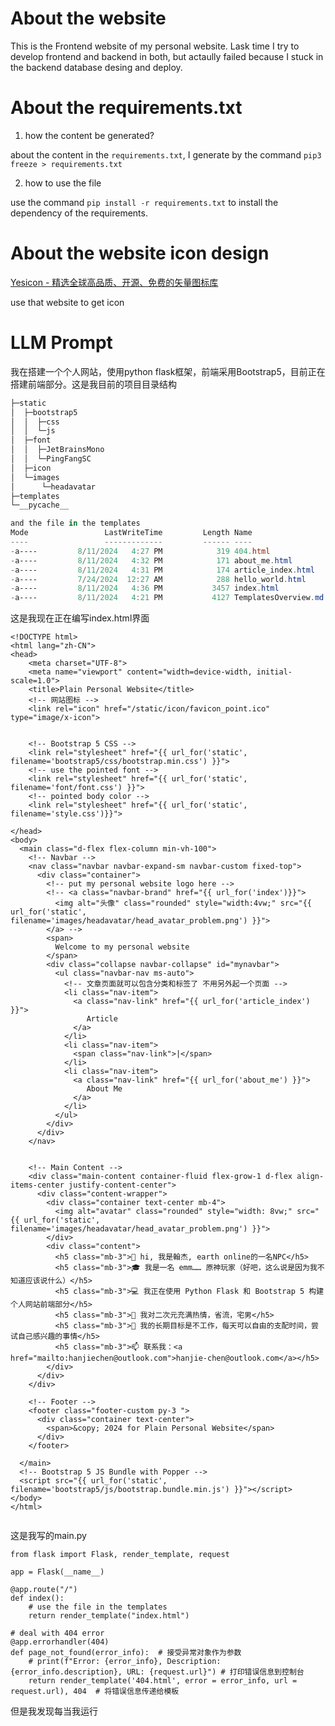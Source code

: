 # About the website

This is the Frontend website of my personal website. Lask time I try to develop frontend and backend in both, but actaully failed because I stuck in the backend database desing and deploy.



# About the requirements.txt

1. how the content be generated?

about the content in the `requirements.txt`, I generate by the command `pip3 freeze > requirements.txt`

2. how to use the file

use the command `pip install -r requirements.txt` to install the dependency of the requirements.



# About the website icon design

[Yesicon - 精选全球高品质、开源、免费的矢量图标库](https://yesicon.app/?lang=zh-hans)

use that website to get icon



# LLM Prompt

我在搭建一个个人网站，使用python flask框架，前端采用Bootstrap5，目前正在搭建前端部分。这是我目前的项目目录结构

```powershell
├─static
│  ├─bootstrap5
│  │  ├─css
│  │  └─js
│  ├─font
│  │  ├─JetBrainsMono
│  │  └─PingFangSC
│  ├─icon
│  └─images
│      └─headavatar
├─templates
└─__pycache__

and the file in the templates
Mode                 LastWriteTime         Length Name
----                 -------------         ------ ----
-a----         8/11/2024   4:27 PM            319 404.html
-a----         8/11/2024   4:32 PM            171 about_me.html
-a----         8/11/2024   4:31 PM            174 article_index.html
-a----         7/24/2024  12:27 AM            288 hello_world.html
-a----         8/11/2024   4:36 PM           3457 index.html
-a----         8/11/2024   4:21 PM           4127 TemplatesOverview.md
```
这是我现在正在编写index.html界面
```
<!DOCTYPE html>
<html lang="zh-CN">
<head>
    <meta charset="UTF-8">
    <meta name="viewport" content="width=device-width, initial-scale=1.0">
    <title>Plain Personal Website</title>
    <!-- 网站图标 -->
    <link rel="icon" href="/static/icon/favicon_point.ico" type="image/x-icon">


    <!-- Bootstrap 5 CSS -->
    <link rel="stylesheet" href="{{ url_for('static', filename='bootstrap5/css/bootstrap.min.css') }}">
    <!-- use the pointed font -->
    <link rel="stylesheet" href="{{ url_for('static', filename='font/font.css') }}">
    <!-- pointed body color -->
    <link rel="stylesheet" href="{{ url_for('static', filename='style.css')}}">
   
</head>
<body>
  <main class="d-flex flex-column min-vh-100">
    <!-- Navbar -->
    <nav class="navbar navbar-expand-sm navbar-custom fixed-top">
      <div class="container">
        <!-- put my personal website logo here -->
        <!-- <a class="navbar-brand" href="{{ url_for('index')}}">
          <img alt="头像" class="rounded" style="width:4vw;" src="{{ url_for('static', filename='images/headavatar/head_avatar_problem.png') }}">
        </a> -->
        <span>
          Welcome to my personal website
        </span>
        <div class="collapse navbar-collapse" id="mynavbar">
          <ul class="navbar-nav ms-auto">
            <!-- 文章页面就可以包含分类和标签了 不用另外起一个页面 -->
            <li class="nav-item">
              <a class="nav-link" href="{{ url_for('article_index') }}">
                 Article
              </a>
            </li>
            <li class="nav-item">
              <span class="nav-link">|</span>
            </li>
            <li class="nav-item">
              <a class="nav-link" href="{{ url_for('about_me') }}">
                 About Me
              </a>
            </li>
          </ul>
        </div>
      </div>
    </nav>
    

    <!-- Main Content -->
    <div class="main-content container-fluid flex-grow-1 d-flex align-items-center justify-content-center">
      <div class="content-wrapper">
        <div class="container text-center mb-4">
          <img alt="avatar" class="rounded" style="width: 8vw;" src="{{ url_for('static', filename='images/headavatar/head_avatar_problem.png') }}">
        </div>
        <div class="content">
          <h5 class="mb-3">👋 hi, 我是翰杰, earth online的一名NPC</h5>
          <h5 class="mb-3">🎓 我是一名 emm…… 原神玩家（好吧，这么说是因为我不知道应该说什么）</h5>
          <h5 class="mb-3">💻 我正在使用 Python Flask 和 Bootstrap 5 构建个人网站前端部分</h5>
          <h5 class="mb-3">🌟 我对二次元充满热情，省流，宅男</h5>
          <h5 class="mb-3">🚀 我的长期目标是不工作，每天可以自由的支配时间，尝试自己感兴趣的事情</h5>
          <h5 class="mb-3">📫 联系我：<a href="mailto:hanjiechen@outlook.com">hanjie-chen@outlook.com</a></h5>
        </div>
      </div> 
    </div>

    <!-- Footer -->
    <footer class="footer-custom py-3 ">
      <div class="container text-center">
        <span>&copy; 2024 for Plain Personal Website</span>
      </div>
    </footer>
        
  </main>
  <!-- Bootstrap 5 JS Bundle with Popper -->
  <script src="{{ url_for('static', filename='bootstrap5/js/bootstrap.bundle.min.js') }}"></script>
</body>
</html>


```
这是我写的main.py
```
from flask import Flask, render_template, request

app = Flask(__name__)

@app.route("/")
def index():
    # use the file in the templates
    return render_template("index.html")

# deal with 404 error
@app.errorhandler(404)
def page_not_found(error_info):  # 接受异常对象作为参数
    # print(f"Error: {error_info}, Description: {error_info.description}, URL: {request.url}") # 打印错误信息到控制台
    return render_template('404.html', error = error_info, url = request.url), 404  # 将错误信息传递给模板

```

但是我发现每当我运行
